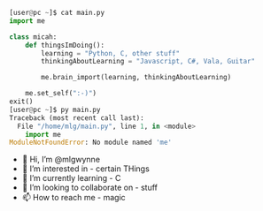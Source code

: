 ```py
[user@pc ~]$ cat main.py
import me

class micah:
	def thingsImDoing():
		learning = "Python, C, other stuff"
		thinkingAboutLearning = "Javascript, C#, Vala, Guitar"

		me.brain_import(learning, thinkingAboutLearning)

	me.set_self(":-)")
exit()
[user@pc ~]$ py main.py
Traceback (most recent call last):
  File "/home/mlg/main.py", line 1, in <module>
    import me
ModuleNotFoundError: No module named 'me'
```

- 👋 Hi, I’m @mlgwynne
- 👀 I’m interested in - certain THings
- 🌱 I’m currently learning - C
- 💞️ I’m looking to collaborate on - stuff
- 📫 How to reach me - magic

<!---
mlgwynne/mlgwynne is a ✨ special ✨ repository because its `README.md` (this file) appears on your GitHub profile.
You can click the Preview link to take a look at your changes.
--->

